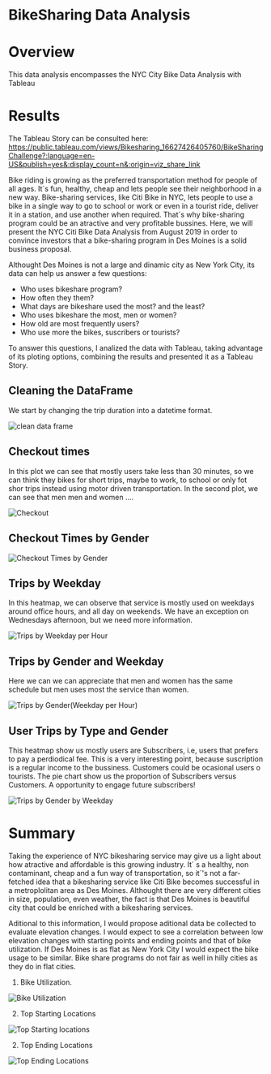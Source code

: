 # BikeSharing Data Analysis

# Overview
This data analysis encompasses the NYC City Bike Data Analysis with Tableau


# Results

The Tableau Story can be consulted here:
https://public.tableau.com/views/Bikesharing_16627426405760/BikeSharingChallenge?:language=en-US&publish=yes&:display_count=n&:origin=viz_share_link


Bike riding is growing as the preferred transportation method for people of all ages. It´s fun, healthy, cheap and lets people see their neighborhood in a new way. Bike-sharing services, like Citi Bike in NYC, lets people to use a bike in a single way to go  to school or work or even in a tourist ride, deliver it in a station, and use another when required. That´s why bike-sharing program could be an atractive and very profitable bussines. Here, we will present the NYC Citi Bike Data Analysis from August 2019 in order to  convince investors that a bike-sharing program in Des Moines is a solid business proposal.

Althought Des Moines is not a large and dinamic city as New York City, its data can help us answer a few questions:  

  - Who uses bikeshare program?
  - How often they them?
  - What days are bikeshare used the most? and the least?
  - Who uses bikeshare the most, men or women? 
  - How old are most frequently users?
  - Who use more the bikes, suscribers or tourists?
 
To answer this questions, I analized the data with Tableau, taking advantage of its ploting options, combining the results and presented it  as a Tableau Story. 

## Cleaning the DataFrame
We start by changing the trip duration into a datetime format.

![clean data frame](https://user-images.githubusercontent.com/104540261/189543335-f75bbeb7-0928-4ec3-ab77-1058a9d19f0c.png)


## Checkout times 
In this plot we can see that mostly users take less than 30 minutes, so we can think they bikes for short trips, maybe to work, to school or only fot shor trips instead using motor driven transportation. In the second plot, we can see that men men and women ....

![Checkout](https://user-images.githubusercontent.com/104540261/189544056-5b98757e-827f-4c8b-90fb-b7f2187cfbf9.png)

## Checkout Times by Gender

![Checkout Times by Gender](https://user-images.githubusercontent.com/104540261/189544104-8f3c9e64-fef8-4bd9-a8a7-5d0ba91b5d13.png)


## Trips by Weekday 
In this heatmap, we can observe that service is mostly used on weekdays around office hours, and all day on weekends. We have an exception on Wednesdays afternoon, but we need more information.

![Trips by Weekday per Hour](https://user-images.githubusercontent.com/104540261/189544197-d0a5a4c5-c242-4440-94aa-9474b6b50363.png)


## Trips by Gender and Weekday
Here we can we can appreciate  that men and women has the same schedule  but men uses most the service than women. 

![Trips by Gender(Weekday per Hour)](https://user-images.githubusercontent.com/104540261/189544272-f7feb388-206a-459f-a1d1-fac93b4576cc.png)


## User Trips by Type and Gender 
This heatmap show us mostly users are Subscribers, i.e, users that prefers to  pay a perdiodical fee. This is a very interesting point, because suscription  is  a regular income to the bussiness. Customers could be ocasional users o tourists. The pie chart show us the proportion of Subscribers versus Customers. A opportunity to engage future subscribers!

![Trips by Gender by Weekday](https://user-images.githubusercontent.com/104540261/189544570-93959601-7758-4e32-a01b-ff9c23e4f70e.png)


# Summary 
Taking the experience of NYC bikesharing service may  give us a light about how atractive and affordable is this growing industry. It´ s a healthy, non contaminant, cheap and a fun way of transportation, so it´'s not a far-fetched idea that a bikesharing service like Citi Bike becomes successful in a metroplolitan area as  Des Moines. Althought there are very different cities in size, population, even weather, the fact is that Des Moines is beautiful city  that could be enriched  with a bikesharing services. 

Aditional to this information, I would propose aditional data be collected to evaluate elevation changes. I would expect to see a correlation between low elevation changes with starting points and ending points and that of bike utilization. If Des Moines is as flat as New York City I would expect the bike usage to be similar. Bike share programs do not fair as well in hilly cities as they do in flat cities.
  1. Bike Utilization.
  
  ![Bike Utilization](https://user-images.githubusercontent.com/104540261/189545032-5331137e-6d23-45af-b6f3-1fac390dcda4.png)

  2. Top Starting Locations
  
  ![Top Starting locations](https://user-images.githubusercontent.com/104540261/189545065-fd1a42de-49eb-4e86-af0c-2f959c42de3a.png)
  
  2. Top Ending Locations
  
  ![Top Ending Locations](https://user-images.githubusercontent.com/104540261/189545110-086e5f88-09a9-4c2e-9a02-3c5b221c9242.png)



